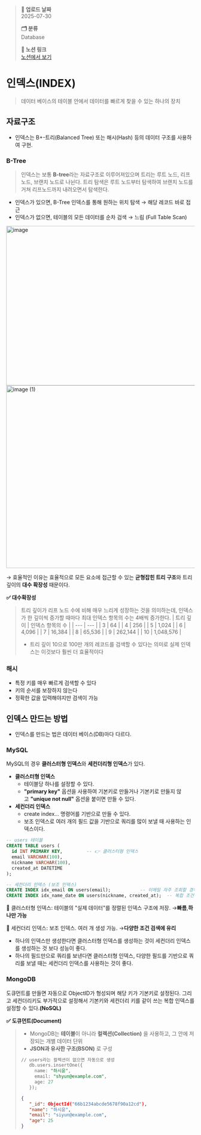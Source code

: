 > **📅 업로드 날짜**  
> 2025-07-30  
>
> **🗂 분류**  
> Database  
>
> **🔗 노션 링크**  
> [노션에서 보기](https://important-marquess-d42.notion.site/INDEX-23fa654e658a8016a49df048c92cb2ba?pvs=74)

# 인덱스(INDEX)

> 데이터 베이스의 테이블 안에서 데이터를 빠르게 찾을 수 있는 하나의 장치
> 

## 자료구조

- 인덱스는 B+-트리(Balanced Tree) 또는 해시(Hash) 등의 데이터 구조를 사용하여 구현.


### **B-Tree**

> 인덱스는 보통 **B-tree**라는 자료구조로 이루어져있으며 트리는 루트 노드, 리프 노드, 브랜치 노드로 나뉜다. 트리 탐색은 루트 노드부터 탐색하여 브랜치 노드를 거쳐 리프노드까지 내려오면서 탐색한다.
> 
- 인덱스가 있으면, B-Tree 인덱스를 통해 원하는 위치 탐색 → 해당 레코드 바로 접근
- 인덱스가 없으면, 테이블의 모든 데이터를 순차 검색 → 느림 (Full Table Scan)
  
<img width="1199" height="426" alt="image" src="https://github.com/user-attachments/assets/c1e1d832-3ed7-4c58-a2f4-9be776e382f6" />
<img width="1196" height="488" alt="image (1)" src="https://github.com/user-attachments/assets/7df6d302-dcdc-4ebd-b6d6-4efbc805b102" />



→ 효율적인 이유는 효율적으로 모든 요소에 접근할 수 있는 **균형잡힌 트리 구조**와 트리 깊이의 **대수 확장성** 때문이다.

**✅ 대수확장성**
    
> 트리 깊이가 리프 노드 수에 비해 매우 느리게 성장하는 것을 의미하는데, 인덱스가 한 깊이씩 증가할 때마다 최대 인덱스 항목의 수는 4배씩 증가한다.
> | 트리 깊이 | 인덱스 항목의 수 |
> | --- | --- |
> | 3 | 64 |
> | 4 | 256 |
> | 5 | 1,024 |
> | 6 | 4,096 |
> | 7 | 16,384 |
> | 8 | 65,536 |
> | 9 | 262,144 |
> | 10 | 1,048,576 |
> - 트리 깊이 10으로 100만 개의 레코드를 검색할 수 있다는 의미로 실제 인덱스는 이것보다 훨씬 더 효율적이다


### **해시**
- 특정 키를 매우 빠르게 검색할 수 있다
- 키의 순서를 보장하지 않는다
- 정확한 값을 입력해야지만 검색이 가능

## 인덱스 만드는 방법

- 인덱스를 만드는 법은 데이터 베이스(DB)마다 다르다.

### **MySQL**

MySQL의 경우 **클러스터형 인덱스**와 **세컨더리형 인덱스**가 있다.

- **클러스터형 인덱스**
    - 테이블당 하나를 설정할 수 있다.
    - **"primary key"** 옵션을 사용하여 기본키로 만들거나 기본키로 만들지 않고 **"unique not null"** 옵션을 붙이면 만들 수 있다.
- **세컨더리 인덱스**
    - create index... 명령어를 기반으로 만들 수 있다.
    - 보조 인덱스로 여러 개의 필드 값을 기반으로 쿼리를 많이 보낼 때 사용하는 인덱스이다.

```sql
-- users 테이블
CREATE TABLE users (
  id INT PRIMARY KEY,         -- 👉 클러스터형 인덱스
  email VARCHAR(100),
  nickname VARCHAR(100),
  created_at DATETIME
);

-- 세컨더리 인덱스 (보조 인덱스)
CREATE INDEX idx_email ON users(email);           -- 이메일 자주 조회할 경우
CREATE INDEX idx_name_date ON users(nickname, created_at);  -- 복합 조건 조회

```

🔸 클러스터형 인덱스: 테이블의 "실제 데이터"를 정렬된 인덱스 구조에 저장. →**빠름**,**하나만 가능**

🔸 세컨더리 인덱스: 보조 인덱스. 여러 개 생성 가능. →**다양한 조건 검색에 유리**

- 하나의 인덱스만 생성한다면 클러스터형 인덱스를 생성하는 것이 세컨더리 인덱스를 생성하는 것 보다 성능이 좋다.
- 하나의 필드만으로 쿼리를 보낸다면 클러스터형 인덱스, 다양한 필드를 기반으로 쿼리를 보낼 때는 세컨더리 인덱스를 사용하는 것이 좋다.

### MongoDB

도큐먼트를 만들면 자동으로 ObjectID가 형성되며 해당 키가 기본키로 설정된다. 그리고 세컨더리키도 부가적으로 설정해서 기본키와 세컨더리 키를 같이 쓰는 복합 인덱스를 설정할 수 있다.**(NoSQL)**

**✅ 도큐먼트(Document)**
>    - MongoDB는 **테이블**이 아니라 **컬렉션(Collection)** 을 사용하고, 그 안에 저장되는 개별 데이터 단위
>    - **JSON과 유사한 구조(BSON)** 로 구성    
>```sql
>// users라는 컬렉션이 없으면 자동으로 생성
>    db.users.insertOne({
>      name: "하시윤",
>      email: "shyun@example.com",
>      age: 27
>    });
>``` 
>```json
>{
>    "_id": ObjectId("66b1234abcde5678f90a12cd"),
>    "name": "하시윤",
>    "email": "siyun@example.com",
>    "age": 25
>}
```
